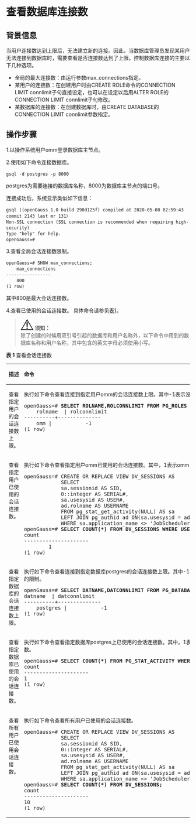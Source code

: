 # 查看数据库连接数<a name="ZH-CN_TOPIC_0246507953"></a>

## 背景信息<a name="zh-cn_topic_0237121094_zh-cn_topic_0059779140_s4018f18115b340a780a46830079d366b"></a>

当用户连接数达到上限后，无法建立新的连接。因此，当数据库管理员发现某用户无法连接到数据库时，需要查看是否连接数达到了上限。控制数据库连接的主要以下几种选项。

-   全局的最大连接数：由运行参数max\_connections指定。
-   某用户的连接数：在创建用户时由CREATE ROLE命令的CONNECTION LIMIT connlimit子句直接设定，也可以在设定以后用ALTER ROLE的CONNECTION LIMIT connlimit子句修改。
-   某数据库的连接数：在创建数据库时，由CREATE DATABASE的CONNECTION LIMIT connlimit参数指定。

## 操作步骤<a name="zh-cn_topic_0237121094_zh-cn_topic_0059779140_sde106f089f2c443e869945d573576c09"></a>

1.以操作系统用户omm登录数据库主节点。

2.使用如下命令连接数据库。

```
gsql -d postgres -p 8000
```
postgres为需要连接的数据库名称，8000为数据库主节点的端口号。

连接成功后，系统显示类似如下信息：

```
gsql ((openGauss 1.0 build 290d125f) compiled at 2020-05-08 02:59:43 commit 2143 last mr 131）
Non-SSL connection (SSL connection is recommended when requiring high-security)
Type "help" for help.
openGauss=# 
```

3.查看全局会话连接数限制。

```
openGauss=# SHOW max_connections;
    max_connections
-----------------
    800
(1 row)
```

其中800是最大会话连接数。

4.查看已使用的会话连接数。
具体命令请参见[表1](#zh-cn_topic_0237121094_zh-cn_topic_0059779140_t608a1965463e41f1b6eacd02f97a65ba)。

>![](public_sys-resources/icon-notice.gif) **须知：**   
>除了创建的时候用双引号引起的数据库和用户名称外，以下命令中用到的数据库名称和用户名称，其中包含的英文字母必须使用小写。  

**表 1**  查看会话连接数

<a name="zh-cn_topic_0237121094_zh-cn_topic_0059779140_t608a1965463e41f1b6eacd02f97a65ba"></a>
<table><thead align="left"><tr id="zh-cn_topic_0237121094_zh-cn_topic_0059779140_re474d5b541b5498f9baca663bf6224bc"><th class="cellrowborder" valign="top" width="31.41%" id="mcps1.2.3.1.1"><p id="zh-cn_topic_0237121094_zh-cn_topic_0059779140_a51fddb8e27ca459db31fec04adab6d09"><a name="zh-cn_topic_0237121094_zh-cn_topic_0059779140_a51fddb8e27ca459db31fec04adab6d09"></a><a name="zh-cn_topic_0237121094_zh-cn_topic_0059779140_a51fddb8e27ca459db31fec04adab6d09"></a>描述</p>
</th>
<th class="cellrowborder" valign="top" width="68.58999999999999%" id="mcps1.2.3.1.2"><p id="zh-cn_topic_0237121094_zh-cn_topic_0059779140_aaae4952762a546beb00acadfa603c4e5"><a name="zh-cn_topic_0237121094_zh-cn_topic_0059779140_aaae4952762a546beb00acadfa603c4e5"></a><a name="zh-cn_topic_0237121094_zh-cn_topic_0059779140_aaae4952762a546beb00acadfa603c4e5"></a>命令</p>
</th>
</tr>
</thead>
<tbody><tr id="zh-cn_topic_0237121094_zh-cn_topic_0059779140_r666cbec5558e439fb7c632c0d4865967"><td class="cellrowborder" valign="top" width="31.41%" headers="mcps1.2.3.1.1 "><p id="zh-cn_topic_0237121094_zh-cn_topic_0059779140_a4ab36a3be5444a29a747e5d7262549ba"><a name="zh-cn_topic_0237121094_zh-cn_topic_0059779140_a4ab36a3be5444a29a747e5d7262549ba"></a><a name="zh-cn_topic_0237121094_zh-cn_topic_0059779140_a4ab36a3be5444a29a747e5d7262549ba"></a>查看指定用户的会话连接数上限。</p>
</td>
<td class="cellrowborder" valign="top" width="68.58999999999999%" headers="mcps1.2.3.1.2 "><p id="zh-cn_topic_0237121094_zh-cn_topic_0059779140_abe47459aff854610bda6e3585c4cbe7d"><a name="zh-cn_topic_0237121094_zh-cn_topic_0059779140_abe47459aff854610bda6e3585c4cbe7d"></a><a name="zh-cn_topic_0237121094_zh-cn_topic_0059779140_abe47459aff854610bda6e3585c4cbe7d"></a>执行如下命令查看连接到指定用户<span id="zh-cn_topic_0237121094_text53674635013"><a name="zh-cn_topic_0237121094_text53674635013"></a><a name="zh-cn_topic_0237121094_text53674635013"></a>omm</span>的会话连接数上限。其中-1表示没有对用户<span id="zh-cn_topic_0237121094_text2275122085016"><a name="zh-cn_topic_0237121094_text2275122085016"></a><a name="zh-cn_topic_0237121094_text2275122085016"></a>omm</span>设置连接数的限制。</p>
<a name="zh-cn_topic_0237121094_zh-cn_topic_0059779140_s6ef5ec790c7642d7809c2b134f4f64c9"></a><a name="zh-cn_topic_0237121094_zh-cn_topic_0059779140_s6ef5ec790c7642d7809c2b134f4f64c9"></a><pre class="screen" codetype="Sql" id="zh-cn_topic_0237121094_zh-cn_topic_0059779140_s6ef5ec790c7642d7809c2b134f4f64c9"><span id="zh-cn_topic_0237121094_text1943212533496"><a name="zh-cn_topic_0237121094_text1943212533496"></a><a name="zh-cn_topic_0237121094_text1943212533496"></a>openGauss=# </span><strong id="zh-cn_topic_0237121094_zh-cn_topic_0059779140_a47c7c52eace94312a5ec6bea1371dfd6"><a name="zh-cn_topic_0237121094_zh-cn_topic_0059779140_a47c7c52eace94312a5ec6bea1371dfd6"></a><a name="zh-cn_topic_0237121094_zh-cn_topic_0059779140_a47c7c52eace94312a5ec6bea1371dfd6"></a>SELECT ROLNAME,ROLCONNLIMIT FROM PG_ROLES WHERE ROLNAME='</strong><span id="zh-cn_topic_0237121094_text62961221155016"><a name="zh-cn_topic_0237121094_text62961221155016"></a><a name="zh-cn_topic_0237121094_text62961221155016"></a>omm</span><strong id="zh-cn_topic_0237121094_zh-cn_topic_0059779140_a44debaef80d74b9ca411688bacdda8a4"><a name="zh-cn_topic_0237121094_zh-cn_topic_0059779140_a44debaef80d74b9ca411688bacdda8a4"></a><a name="zh-cn_topic_0237121094_zh-cn_topic_0059779140_a44debaef80d74b9ca411688bacdda8a4"></a>';</strong>
    rolname  | rolconnlimit
----------+--------------
    <span id="zh-cn_topic_0237121094_text16246192217504"><a name="zh-cn_topic_0237121094_text16246192217504"></a><a name="zh-cn_topic_0237121094_text16246192217504"></a>omm</span> |           -1
(1 row)</pre>
</td>
</tr>
<tr id="zh-cn_topic_0237121094_zh-cn_topic_0059779140_r230b2daf81fe46bf8bc72433c5f7a173"><td class="cellrowborder" valign="top" width="31.41%" headers="mcps1.2.3.1.1 "><p id="zh-cn_topic_0237121094_zh-cn_topic_0059779140_abc49477247444d32b4bfe5b601dd801e"><a name="zh-cn_topic_0237121094_zh-cn_topic_0059779140_abc49477247444d32b4bfe5b601dd801e"></a><a name="zh-cn_topic_0237121094_zh-cn_topic_0059779140_abc49477247444d32b4bfe5b601dd801e"></a>查看指定用户已使用的会话连接数。</p>
</td>
<td class="cellrowborder" valign="top" width="68.58999999999999%" headers="mcps1.2.3.1.2 "><p id="zh-cn_topic_0237121094_zh-cn_topic_0059779140_afbdde8607a9241d1854e840c0c562471"><a name="zh-cn_topic_0237121094_zh-cn_topic_0059779140_afbdde8607a9241d1854e840c0c562471"></a><a name="zh-cn_topic_0237121094_zh-cn_topic_0059779140_afbdde8607a9241d1854e840c0c562471"></a>执行如下命令查看指定用户<span id="zh-cn_topic_0237121094_text2279192513507"><a name="zh-cn_topic_0237121094_text2279192513507"></a><a name="zh-cn_topic_0237121094_text2279192513507"></a>omm</span>已使用的会话连接数。其中，1表示<span id="zh-cn_topic_0237121094_text14366152617508"><a name="zh-cn_topic_0237121094_text14366152617508"></a><a name="zh-cn_topic_0237121094_text14366152617508"></a>omm</span>已使用的会话连接数。</p>
<a name="zh-cn_topic_0237121094_zh-cn_topic_0059779140_s8936424e3adf420bb9db8cfc23d6f677"></a><a name="zh-cn_topic_0237121094_zh-cn_topic_0059779140_s8936424e3adf420bb9db8cfc23d6f677"></a><pre class="screen" codetype="Sql" id="zh-cn_topic_0237121094_zh-cn_topic_0059779140_s8936424e3adf420bb9db8cfc23d6f677"><span id="text176615548214"><a name="text176615548214"></a><a name="text176615548214"></a>openGauss=# </span>CREATE OR REPLACE VIEW DV_SESSIONS AS
            SELECT
            sa.sessionid AS SID,
            0::integer AS SERIAL#,
            sa.usesysid AS USER#,
            ad.rolname AS USERNAME
            FROM pg_stat_get_activity(NULL) AS sa
            LEFT JOIN pg_authid ad ON(sa.usesysid = ad.oid)
            WHERE sa.application_name &lt;&gt; 'JobScheduler';
<span id="zh-cn_topic_0237121094_text644219223528"><a name="zh-cn_topic_0237121094_text644219223528"></a><a name="zh-cn_topic_0237121094_text644219223528"></a>openGauss=# </span><strong id="zh-cn_topic_0237121094_zh-cn_topic_0059779140_ab300884670ad42e1ad494b667e32f973"><a name="zh-cn_topic_0237121094_zh-cn_topic_0059779140_ab300884670ad42e1ad494b667e32f973"></a><a name="zh-cn_topic_0237121094_zh-cn_topic_0059779140_ab300884670ad42e1ad494b667e32f973"></a>SELECT COUNT(*) FROM DV_SESSIONS WHERE USERNAME='</strong><span id="zh-cn_topic_0237121094_text9326192718507"><a name="zh-cn_topic_0237121094_text9326192718507"></a><a name="zh-cn_topic_0237121094_text9326192718507"></a>omm</span><strong id="zh-cn_topic_0237121094_zh-cn_topic_0059779140_a4b74e7a62ebe4040b9c5ffc46f50ec2b"><a name="zh-cn_topic_0237121094_zh-cn_topic_0059779140_a4b74e7a62ebe4040b9c5ffc46f50ec2b"></a><a name="zh-cn_topic_0237121094_zh-cn_topic_0059779140_a4b74e7a62ebe4040b9c5ffc46f50ec2b"></a>';</strong>
count
---------------------
        1
(1 row)</pre>
</td>
</tr>
<tr id="zh-cn_topic_0237121094_zh-cn_topic_0059779140_r104cdfb6ed214094a0590e585e5b2e85"><td class="cellrowborder" valign="top" width="31.41%" headers="mcps1.2.3.1.1 "><p id="zh-cn_topic_0237121094_zh-cn_topic_0059779140_a8409874270f64e5daffdcdec25803217"><a name="zh-cn_topic_0237121094_zh-cn_topic_0059779140_a8409874270f64e5daffdcdec25803217"></a><a name="zh-cn_topic_0237121094_zh-cn_topic_0059779140_a8409874270f64e5daffdcdec25803217"></a>查看指定数据库的会话连接数上限。</p>
</td>
<td class="cellrowborder" valign="top" width="68.58999999999999%" headers="mcps1.2.3.1.2 "><p id="zh-cn_topic_0237121094_zh-cn_topic_0059779140_aba7c110edf6241cbafeb5ca894c89607"><a name="zh-cn_topic_0237121094_zh-cn_topic_0059779140_aba7c110edf6241cbafeb5ca894c89607"></a><a name="zh-cn_topic_0237121094_zh-cn_topic_0059779140_aba7c110edf6241cbafeb5ca894c89607"></a>执行如下命令查看连接到指定数据库postgres的会话连接数上限。其中-1表示没有对数据库postgres设置连接数的限制。</p>
<a name="zh-cn_topic_0237121094_zh-cn_topic_0059779140_s43be919558d045a689ac74d52a7560e4"></a><a name="zh-cn_topic_0237121094_zh-cn_topic_0059779140_s43be919558d045a689ac74d52a7560e4"></a><pre class="screen" codetype="Sql" id="zh-cn_topic_0237121094_zh-cn_topic_0059779140_s43be919558d045a689ac74d52a7560e4"><span id="zh-cn_topic_0237121094_text8370423125212"><a name="zh-cn_topic_0237121094_text8370423125212"></a><a name="zh-cn_topic_0237121094_text8370423125212"></a>openGauss=# </span><strong id="zh-cn_topic_0237121094_zh-cn_topic_0059779140_a38e8bac171574ad39baf6a9df3563633"><a name="zh-cn_topic_0237121094_zh-cn_topic_0059779140_a38e8bac171574ad39baf6a9df3563633"></a><a name="zh-cn_topic_0237121094_zh-cn_topic_0059779140_a38e8bac171574ad39baf6a9df3563633"></a>SELECT DATNAME,DATCONNLIMIT FROM PG_DATABASE WHERE DATNAME='postgres';</strong> 
datname  | datconnlimit
----------+--------------
    postgres |           -1
(1 row)</pre>
</td>
</tr>
<tr id="zh-cn_topic_0237121094_zh-cn_topic_0059779140_rcb1ea716375e46b8bd4da4deea8c96bf"><td class="cellrowborder" valign="top" width="31.41%" headers="mcps1.2.3.1.1 "><p id="zh-cn_topic_0237121094_zh-cn_topic_0059779140_af26907151de64eaeb8caa1eec6bdbd87"><a name="zh-cn_topic_0237121094_zh-cn_topic_0059779140_af26907151de64eaeb8caa1eec6bdbd87"></a><a name="zh-cn_topic_0237121094_zh-cn_topic_0059779140_af26907151de64eaeb8caa1eec6bdbd87"></a>查看指定数据库已使用的会话连接数。</p>
</td>
<td class="cellrowborder" valign="top" width="68.58999999999999%" headers="mcps1.2.3.1.2 "><p id="zh-cn_topic_0237121094_zh-cn_topic_0059779140_aeab8618dcc114d1ea2f1ed255f200bf7"><a name="zh-cn_topic_0237121094_zh-cn_topic_0059779140_aeab8618dcc114d1ea2f1ed255f200bf7"></a><a name="zh-cn_topic_0237121094_zh-cn_topic_0059779140_aeab8618dcc114d1ea2f1ed255f200bf7"></a>执行如下命令查看指定数据库postgres上已使用的会话连接数。其中，1表示数据库postgres上已使用的会话连接数。</p>
<a name="zh-cn_topic_0237121094_zh-cn_topic_0059779140_s98d199bf39a949ad9e38a71d0b20488f"></a><a name="zh-cn_topic_0237121094_zh-cn_topic_0059779140_s98d199bf39a949ad9e38a71d0b20488f"></a><pre class="screen" codetype="Sql" id="zh-cn_topic_0237121094_zh-cn_topic_0059779140_s98d199bf39a949ad9e38a71d0b20488f"><span id="zh-cn_topic_0237121094_text11748243525"><a name="zh-cn_topic_0237121094_text11748243525"></a><a name="zh-cn_topic_0237121094_text11748243525"></a>openGauss=# </span><strong id="zh-cn_topic_0237121094_zh-cn_topic_0059779140_a285d8f0b239c436d800f7f81f3c0b5b8"><a name="zh-cn_topic_0237121094_zh-cn_topic_0059779140_a285d8f0b239c436d800f7f81f3c0b5b8"></a><a name="zh-cn_topic_0237121094_zh-cn_topic_0059779140_a285d8f0b239c436d800f7f81f3c0b5b8"></a>SELECT COUNT(*) FROM PG_STAT_ACTIVITY WHERE DATNAME='postgres';</strong>
count 
---------------------
1
(1 row)</pre>
</td>
</tr>
<tr id="zh-cn_topic_0237121094_zh-cn_topic_0059779140_redc0724fa85d4625a03722251374b298"><td class="cellrowborder" valign="top" width="31.41%" headers="mcps1.2.3.1.1 "><p id="zh-cn_topic_0237121094_zh-cn_topic_0059779140_aa93c2fc05f144d1f9e56abe24040701c"><a name="zh-cn_topic_0237121094_zh-cn_topic_0059779140_aa93c2fc05f144d1f9e56abe24040701c"></a><a name="zh-cn_topic_0237121094_zh-cn_topic_0059779140_aa93c2fc05f144d1f9e56abe24040701c"></a>查看所有用户已使用会话连接数。</p>
</td>
<td class="cellrowborder" valign="top" width="68.58999999999999%" headers="mcps1.2.3.1.2 "><p id="zh-cn_topic_0237121094_zh-cn_topic_0059779140_a895ff9baf5744bc8b2ce933084c3388f"><a name="zh-cn_topic_0237121094_zh-cn_topic_0059779140_a895ff9baf5744bc8b2ce933084c3388f"></a><a name="zh-cn_topic_0237121094_zh-cn_topic_0059779140_a895ff9baf5744bc8b2ce933084c3388f"></a>执行如下命令查看所有用户已使用的会话连接数。</p>
<a name="zh-cn_topic_0237121094_zh-cn_topic_0059779140_sbf751537822546bbbc3bbd9c1b3e50b1"></a><a name="zh-cn_topic_0237121094_zh-cn_topic_0059779140_sbf751537822546bbbc3bbd9c1b3e50b1"></a><pre class="screen" codetype="Sql" id="zh-cn_topic_0237121094_zh-cn_topic_0059779140_sbf751537822546bbbc3bbd9c1b3e50b1"><span id="text14699343192312"><a name="text14699343192312"></a><a name="text14699343192312"></a>openGauss=# </span>CREATE OR REPLACE VIEW DV_SESSIONS AS
            SELECT
            sa.sessionid AS SID,
            0::integer AS SERIAL#,
            sa.usesysid AS USER#,
            ad.rolname AS USERNAME
            FROM pg_stat_get_activity(NULL) AS sa
            LEFT JOIN pg_authid ad ON(sa.usesysid = ad.oid)
            WHERE sa.application_name &lt;&gt; 'JobScheduler';
<span id="zh-cn_topic_0237121094_text971592455219"><a name="zh-cn_topic_0237121094_text971592455219"></a><a name="zh-cn_topic_0237121094_text971592455219"></a>openGauss=# </span><strong id="zh-cn_topic_0237121094_zh-cn_topic_0059779140_a6f7981f036c346dca1744ecf7e258a37"><a name="zh-cn_topic_0237121094_zh-cn_topic_0059779140_a6f7981f036c346dca1744ecf7e258a37"></a><a name="zh-cn_topic_0237121094_zh-cn_topic_0059779140_a6f7981f036c346dca1744ecf7e258a37"></a>SELECT COUNT(*) FROM DV_SESSIONS;</strong>
count
---------------------
10
(1 row)
</pre>
    </td>
    </tr>
    </tbody>
</table>

​    
​    
​    


